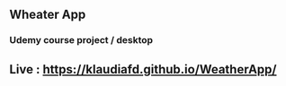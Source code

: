 ## Wheater App ##

### Udemy course project / desktop ###

## Live : https://klaudiafd.github.io/WeatherApp/ 
